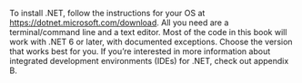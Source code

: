 To install .NET, follow the instructions for your OS at https://dotnet.microsoft.com/download. All you need are a terminal/command line and a text editor. Most of the code in this book will work with .NET 6 or later, with documented exceptions. Choose the version that works best for you. If you’re interested in more information about integrated development environments (IDEs) for .NET, check out appendix B.